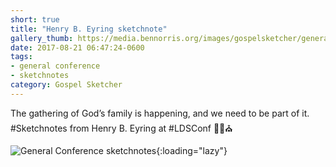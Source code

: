 ```yaml
---
short: true
title: "Henry B. Eyring sketchnote"
gallery_thumb: https://media.bennorris.org/images/gospelsketcher/general-conference/apr-2017/general-conference-eyring-sketchnote.jpg
date: 2017-08-21 06:47:24-0600
tags:
- general conference
- sketchnotes
category: Gospel Sketcher
---
```


The gathering of God’s family is happening, and we need to be part of it. #Sketchnotes from Henry B. Eyring at #LDSConf ✍🏼⛪️

![General Conference sketchnotes](https://media.bennorris.org/images/gospelsketcher/general-conference/apr-2017/general-conference-eyring-sketchnote.jpg){:loading="lazy"}
